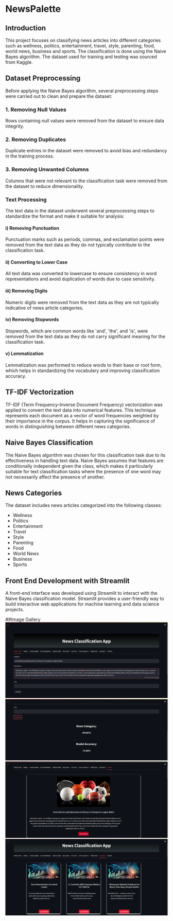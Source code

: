 # NewsPalette

## Introduction
This project focuses on classifying news articles into different categories such as wellness, politics, entertainment, travel, style, parenting, food, world news, business and sports. The classification is done using the Naive Bayes algorithm. The dataset used for training and testing was sourced from Kaggle.

## Dataset Preprocessing
Before applying the Naive Bayes algorithm, several preprocessing steps were carried out to clean and prepare the dataset:

### 1. Removing Null Values
Rows containing null values were removed from the dataset to ensure data integrity.

### 2. Removing Duplicates
Duplicate entries in the dataset were removed to avoid bias and redundancy in the training process.

### 3. Removing Unwanted Columns
Columns that were not relevant to the classification task were removed from the dataset to reduce dimensionality.

### Text Processing
The text data in the dataset underwent several preprocessing steps to standardize the format and make it suitable for analysis:

#### i) Removing Punctuation
Punctuation marks such as periods, commas, and exclamation points were removed from the text data as they do not typically contribute to the classification task.

#### ii) Converting to Lower Case
All text data was converted to lowercase to ensure consistency in word representations and avoid duplication of words due to case sensitivity.

#### iii) Removing Digits
Numeric digits were removed from the text data as they are not typically indicative of news article categories.

#### iv) Removing Stopwords
Stopwords, which are common words like 'and', 'the', and 'is', were removed from the text data as they do not carry significant meaning for the classification task.

#### v) Lemmatization
Lemmatization was performed to reduce words to their base or root form, which helps in standardizing the vocabulary and improving classification accuracy.

## TF-IDF Vectorization
TF-IDF (Term Frequency-Inverse Document Frequency) vectorization was applied to convert the text data into numerical features. This technique represents each document as a vector of word frequencies weighted by their importance in the corpus. It helps in capturing the significance of words in distinguishing between different news categories.

## Naive Bayes Classification
The Naive Bayes algorithm was chosen for this classification task due to its effectiveness in handling text data. Naive Bayes assumes that features are conditionally independent given the class, which makes it particularly suitable for text classification tasks where the presence of one word may not necessarily affect the presence of another.

## News Categories
The dataset includes news articles categorized into the following classes:
- Wellness
- Politics
- Entertainment
- Travel
- Style
- Parenting
- Food
- World News
- Business
- Sports

## Front End Development with Streamlit
A front-end interface was developed using Streamlit to interact with the Naive Bayes classification model. Streamlit provides a user-friendly way to build interactive web applications for machine learning and data science projects.

##Image Gallery
![Alt Text](https://github.com/ParthaSarathi-23/Newsification/blob/main/Img-1.png?raw=true)
![Alt Text](https://github.com/ParthaSarathi-23/Newsification/blob/main/Img-2.png?raw=true)
![Alt Text](https://github.com/ParthaSarathi-23/Newsification/blob/main/Img-3.png?raw=true)
![Alt Text](https://github.com/ParthaSarathi-23/Newsification/blob/main/Img-4.png?raw=true)
